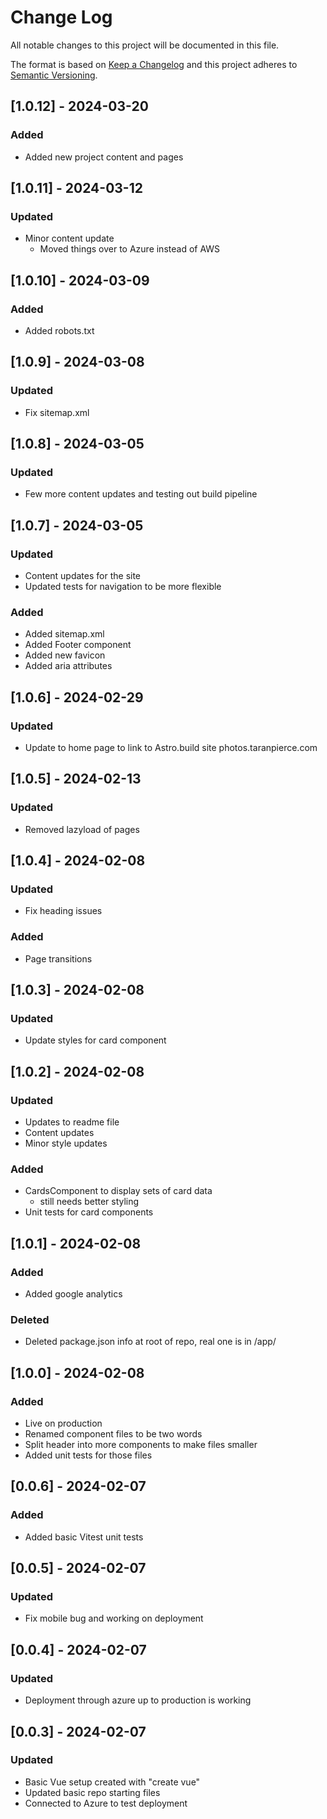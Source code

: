 # Change Log
All notable changes to this project will be documented in this file.
 
The format is based on [Keep a Changelog](http://keepachangelog.com/)
and this project adheres to [Semantic Versioning](http://semver.org/).

## [1.0.12] - 2024-03-20
### Added
- Added new project content and pages

## [1.0.11] - 2024-03-12
### Updated
- Minor content update
  - Moved things over to Azure instead of AWS

## [1.0.10] - 2024-03-09
### Added
- Added robots.txt

## [1.0.9] - 2024-03-08
### Updated
- Fix sitemap.xml

## [1.0.8] - 2024-03-05
### Updated
- Few more content updates and testing out build pipeline

## [1.0.7] - 2024-03-05
### Updated
- Content updates for the site
- Updated tests for navigation to be more flexible

### Added
- Added sitemap.xml
- Added Footer component
- Added new favicon
- Added aria attributes

## [1.0.6] - 2024-02-29
### Updated
- Update to home page to link to Astro.build site photos.taranpierce.com

## [1.0.5] - 2024-02-13
### Updated
- Removed lazyload of pages

## [1.0.4] - 2024-02-08
### Updated
- Fix heading issues

### Added
- Page transitions

## [1.0.3] - 2024-02-08
### Updated
- Update styles for card component

## [1.0.2] - 2024-02-08
### Updated
- Updates to readme file
- Content updates
- Minor style updates

### Added
- CardsComponent to display sets of card data
  - still needs better styling
- Unit tests for card components

## [1.0.1] - 2024-02-08
### Added
- Added google analytics

### Deleted
- Deleted package.json info at root of repo, real one is in /app/

## [1.0.0] - 2024-02-08
### Added
- Live on production
- Renamed component files to be two words
- Split header into more components to make files smaller
- Added unit tests for those files

## [0.0.6] - 2024-02-07
### Added
- Added basic Vitest unit tests

## [0.0.5] - 2024-02-07
### Updated
- Fix mobile bug and working on deployment

## [0.0.4] - 2024-02-07
### Updated
- Deployment through azure up to production is working

## [0.0.3] - 2024-02-07
### Updated
- Basic Vue setup created with "create vue"
- Updated basic repo starting files
- Connected to Azure to test deployment